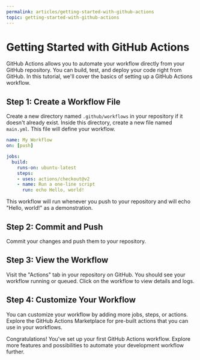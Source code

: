 ```yaml
---
permalink: articles/getting-started-with-github-actions
topic: getting-started-with-github-actions
---
```


# Getting Started with GitHub Actions

GitHub Actions allows you to automate your workflow directly from your GitHub repository. You can build, test, and deploy your code right from GitHub. In this tutorial, we'll cover the basics of setting up a GitHub Actions workflow.

## Step 1: Create a Workflow File

Create a new directory named `.github/workflows` in your repository if it doesn't already exist. Inside this directory, create a new file named `main.yml`. This file will define your workflow.

```yml
name: My Workflow
on: [push]

jobs:
  build:
    runs-on: ubuntu-latest
    steps:
    - uses: actions/checkout@v2
    - name: Run a one-line script
      run: echo Hello, world!

```

This workflow will run whenever you push to your repository and will echo "Hello, world!" as a demonstration.

## Step 2: Commit and Push
Commit your changes and push them to your repository.

## Step 3: View the Workflow
Visit the "Actions" tab in your repository on GitHub. You should see your workflow running or queued. Click on the workflow to view details and logs.

## Step 4: Customize Your Workflow
You can customize your workflow by adding more jobs, steps, or actions. Explore the GitHub Actions Marketplace for pre-built actions that you can use in your workflows.

Congratulations! You've set up your first GitHub Actions workflow. Explore more features and possibilities to automate your development workflow further.